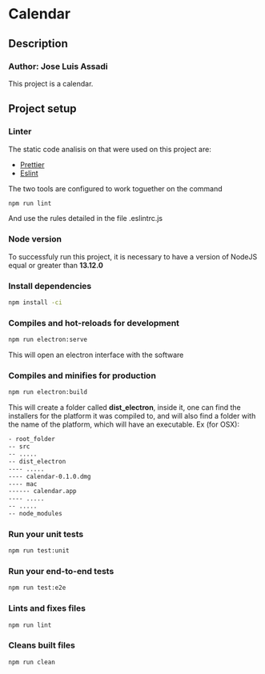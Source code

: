 # Calendar

## Description

### Author: Jose Luis Assadi

This project is a calendar.

## Project setup

### Linter

The static code analisis on that were used on this project are:

- [Prettier](https://prettier.io/)
- [Eslint](https://eslint.org/)

The two tools are configured to work toguether on the command

``` bash
npm run lint
```

And use the rules detailed in the file .eslintrc.js

### Node version

To successfuly run this project, it is necessary to
have a version of NodeJS equal or greater than
**13.12.0**

### Install dependencies

``` bash
npm install -ci
```

### Compiles and hot-reloads for development

``` bash
npm run electron:serve
```

This will open an electron interface with the software

### Compiles and minifies for production

``` bash
npm run electron:build
```

This will create a folder called **dist_electron**, inside it, one can find the installers for the platform it was compiled to, and will also find a folder with the name of the platform, which will have an executable. Ex (for OSX):

``` bash
- root_folder
-- src
-- .....
-- dist_electron
---- .....
---- calendar-0.1.0.dmg
---- mac
------ calendar.app
---- .....
-- .....
-- node_modules
```

### Run your unit tests

``` bash
npm run test:unit
```

### Run your end-to-end tests

``` bash
npm run test:e2e
```

### Lints and fixes files

``` bash
npm run lint
```

### Cleans built files

``` bash
npm run clean
```
